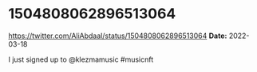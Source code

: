 # 1504808062896513064
https://twitter.com/AliAbdaal/status/1504808062896513064
**Date:** 2022-03-18

I just signed up to @klezmamusic #musicnft
